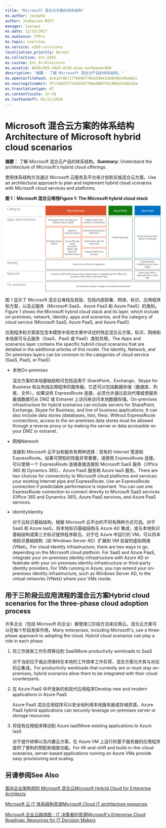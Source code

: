 ```yaml
---
title: "Microsoft 混合云方案的体系结构"
ms.author: josephd
author: JoeDavies-MSFT
manager: laurawi
ms.date: 12/15/2017
ms.audience: ITPro
ms.topic: overview
ms.service: o365-solutions
localization_priority: Normal
ms.collection: Ent_O365
ms.custom: Ent_Architecture
ms.assetid: 06d8c959-39e5-4150-b1ae-aaf0eee4c058
description: "摘要： 了解 Microsoft 混合云产品的体系结构。"
ms.openlocfilehash: 6c61d7467177b0dbf70e5540e32b059b348a062c
ms.sourcegitcommit: 9f1fe023f7e2924477d6e9003fdc805e3cb6e2be
ms.translationtype: HT
ms.contentlocale: zh-CN
ms.lasthandoff: 01/11/2018
---
```

# <a name="architecture-of-microsoft-hybrid-cloud-scenarios"></a><span data-ttu-id="a2a3c-103">Microsoft 混合云方案的体系结构</span><span class="sxs-lookup"><span data-stu-id="a2a3c-103">Architecture of Microsoft hybrid cloud scenarios</span></span>

 <span data-ttu-id="a2a3c-104">**摘要：** 了解 Microsoft 混合云产品的体系结构。</span><span class="sxs-lookup"><span data-stu-id="a2a3c-104">**Summary:** Understand the architecture of Microsoft's hybrid cloud offerings.</span></span>
  
<span data-ttu-id="a2a3c-105">使用体系结构方法通过 Microsoft 云服务及平台来计划和实施混合云方案。</span><span class="sxs-lookup"><span data-stu-id="a2a3c-105">Use an architectural approach to plan and implement hybrid cloud scenarios with Microsoft cloud services and platforms.</span></span>
  
<span data-ttu-id="a2a3c-106">**图 1：Microsoft 混合云堆栈**</span><span class="sxs-lookup"><span data-stu-id="a2a3c-106">**Figure 1: The Microsoft hybrid cloud stack**</span></span>

![Microsoft 混合云堆叠](images/Hybrid_Poster/Hybrid_Cloud_Stack.png)
  
<span data-ttu-id="a2a3c-108">图 1 显示了 Microsoft 混合云堆栈及其层，包括内部部署、网络、标识、应用程序和方案，以及云服务（Microsoft SaaS、Azure PaaS 和 Azure PaaS）的类别。</span><span class="sxs-lookup"><span data-stu-id="a2a3c-108">Figure 1 shows the Microsoft hybrid cloud stack and its layer, which include on-premises, network, Identity, apps and scenarios, and the category of cloud service (Microsoft SaaS, Azure PaaS, and Azure PaaS).</span></span>
  
<span data-ttu-id="a2a3c-p101">应用程序和方案层包含本模型中其他文章中详述的特定混合云方案。标识、网络和本地层可与云服务（SaaS、PaaS 或 PaaS）类别共用。</span><span class="sxs-lookup"><span data-stu-id="a2a3c-p101">The Apps and scenarios layer contains the specific hybrid cloud scenarios that are detailed in the additional articles of this model. The Identity, Network, and On-premises layers can be common to the categories of cloud service (SaaS, PaaS, or PaaS).</span></span>
  
- <span data-ttu-id="a2a3c-111">本地</span><span class="sxs-lookup"><span data-stu-id="a2a3c-111">On-premises</span></span>
    
    <span data-ttu-id="a2a3c-p102">混合方案的本地基础结构可包括适用于 SharePoint、Exchange、Skype for Business 和业务线应用程序的服务器。它还可以包括数据存储（数据库、列表、文件）。如果没有 ExpressRoute 连接，必须允许通过反向代理或使服务器或数据可从 DMZ 或 Extranet 上访问来访问本地数据存储。</span><span class="sxs-lookup"><span data-stu-id="a2a3c-p102">On-premises infrastructure for hybrid scenarios can include servers for SharePoint, Exchange, Skype for Business, and line of business applications. It can also include data stores (databases, lists, files). Without ExpressRoute connections, access to the on-premises data stores must be allowed through a reverse proxy or by making the server or data accessible on your DMZ or extranet.</span></span>
    
- <span data-ttu-id="a2a3c-115">网络</span><span class="sxs-lookup"><span data-stu-id="a2a3c-115">Network</span></span>
    
    <span data-ttu-id="a2a3c-p103">连接到 Microsoft 云平台和服务有两种选择：现有的 Internet 管道和 ExpressRoute。如果可预知的性能非常重要，请使用 ExpressRoute 连接。可以使用一个 ExpressRoute 连接直接连接到 Microsoft SaaS 服务（Office 365 和 Dynamics 365）、Azure PaaS 服务和 Azure IaaS 服务。</span><span class="sxs-lookup"><span data-stu-id="a2a3c-p103">There are two choices for connectivity to Microsoft cloud platforms and services: your existing Internet pipe and ExpressRoute. Use an ExpressRoute connection if predictable performance is important. You can use one ExpressRoute connection to connect directly to Microsoft SaaS services (Office 365 and Dynamics 365), Azure PaaS services, and Azure PaaS services.</span></span>
    
- <span data-ttu-id="a2a3c-119">Identity</span><span class="sxs-lookup"><span data-stu-id="a2a3c-119">Identity</span></span>
    
    <span data-ttu-id="a2a3c-p104">对于云标识基础结构，根据 Microsoft 云平台的不同有两种方式可选。对于 SaaS 和 Azure IaaS，将本地标识基础结构与 Azure AD 集成，或与本地标识基础结构或第三方标识提供程序联合。对于在 Azure 中运行的 VM，可以将本地标识基础结构（如 Windows Server AD）扩展到 VM 驻留的虚拟网络 (VNet)。</span><span class="sxs-lookup"><span data-stu-id="a2a3c-p104">For cloud identity infrastructure, there are two ways to go, depending on the Microsoft cloud platform. For SaaS and Azure PaaS, integrate your on-premises identity infrastructure with Azure AD or federate with your on-premises identity infrastructure or third-party identity providers. For VMs running in Azure, you can extend your on-premises identity infrastructure, such as Windows Server AD, to the virtual networks (VNets) where your VMs reside.</span></span>
    
## <a name="hybrid-cloud-scenarios-for-the-three-phase-cloud-adoption-process"></a><span data-ttu-id="a2a3c-123">用于三阶段云应用流程的混合云方案</span><span class="sxs-lookup"><span data-stu-id="a2a3c-123">Hybrid cloud scenarios for the three-phase cloud adoption process</span></span>

<span data-ttu-id="a2a3c-p105">许多企业（包括 Microsoft 的企业）都使用三阶段方法来应用云。混合云方案可以在每个阶段发挥作用。</span><span class="sxs-lookup"><span data-stu-id="a2a3c-p105">Many enterprises, including Microsoft's, use a three-phase approach to adopting the cloud. Hybrid cloud scenarios can play a role in each phase.</span></span>
  
1. <span data-ttu-id="a2a3c-126">将工作效率工作负荷移动到 SaaS</span><span class="sxs-lookup"><span data-stu-id="a2a3c-126">Move productivity workloads to SaaS</span></span>
    
    <span data-ttu-id="a2a3c-127">对于当前位于或必须保持在本地的工作效率工作负荷，混合方案允许其与对应的云集成。</span><span class="sxs-lookup"><span data-stu-id="a2a3c-127">For productivity workloads that currently are or must stay on-premises, hybrid scenarios allow them to be integrated with their cloud counterparts.</span></span>
    
2. <span data-ttu-id="a2a3c-128">在 Azure PaaS 中开发新的和现代应用程序</span><span class="sxs-lookup"><span data-stu-id="a2a3c-128">Develop new and modern applications in Azure PaaS</span></span>
    
    <span data-ttu-id="a2a3c-129">Azure PaaS 混合应用程序可以安全地利用本地服务器或存储资源。</span><span class="sxs-lookup"><span data-stu-id="a2a3c-129">Azure PaaS hybrid applications can securely leverage on-premises server or storage resources.</span></span>
    
3. <span data-ttu-id="a2a3c-130">将现有应用程序移动到 Azure IaaS</span><span class="sxs-lookup"><span data-stu-id="a2a3c-130">Move existing applications to Azure IaaS</span></span>
    
    <span data-ttu-id="a2a3c-131">对于提升转移以及内置云方案，在 Azure VM 上运行的基于服务器的应用程序提供了便利的预配和缩放功能。</span><span class="sxs-lookup"><span data-stu-id="a2a3c-131">For lift-and-shift and build-in-the-cloud scenarios, server-based applications running on Azure VMs provide easy provisioning and scaling.</span></span>
    
## <a name="see-also"></a><span data-ttu-id="a2a3c-132">另请参阅</span><span class="sxs-lookup"><span data-stu-id="a2a3c-132">See Also</span></span>

[<span data-ttu-id="a2a3c-133">面向企业架构师的 Microsoft 混合云</span><span class="sxs-lookup"><span data-stu-id="a2a3c-133">Microsoft Hybrid Cloud for Enterprise Architects</span></span>](microsoft-hybrid-cloud-for-enterprise-architects.md)
  
[<span data-ttu-id="a2a3c-134">Microsoft 云 IT 体系结构资源</span><span class="sxs-lookup"><span data-stu-id="a2a3c-134">Microsoft Cloud IT architecture resources</span></span>](microsoft-cloud-it-architecture-resources.md)

<span data-ttu-id="a2a3c-135">[Microsoft 企业云路线图：IT 决策者的资源]((https://sway.com/FJ2xsyWtkJc2taRD))</span><span class="sxs-lookup"><span data-stu-id="a2a3c-135">[Microsoft's Enterprise Cloud Roadmap: Resources for IT Decision Makers]((https://sway.com/FJ2xsyWtkJc2taRD))</span></span>



